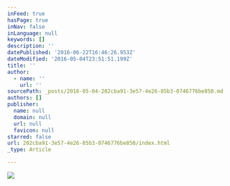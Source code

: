 ```yaml
---
inFeed: true
hasPage: true
inNav: false
inLanguage: null
keywords: []
description: ''
datePublished: '2016-06-22T16:46:26.953Z'
dateModified: '2016-05-04T23:51:51.199Z'
title: ''
author:
  - name: ''
    url: ''
sourcePath: _posts/2016-05-04-202cba91-3e57-4e26-85b3-0746776be850.md
authors: []
publisher:
  name: null
  domain: null
  url: null
  favicon: null
starred: false
url: 202cba91-3e57-4e26-85b3-0746776be850/index.html
_type: Article

---
```

![](https://s3-us-west-2.amazonaws.com/the-grid-img/p/04d75625334fa42e146a40ba6010f4750bd37735.jpg)